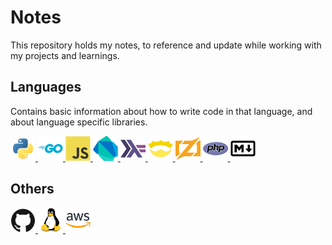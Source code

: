 # Notes
This repository holds my notes, to reference and update while working with my projects and learnings.

## Languages
Contains basic information about how to write code in that language, and about language specific libraries.
<div>
  <a href="https://github.com/pasca-l/notes/tree/main/languages/python">
    <img src="https://github.com/devicons/devicon/blob/master/icons/python/python-original.svg" title="Python" alt="Python" width="40" height="40"/>
  </a>
  <a href="https://github.com/pasca-l/notes/tree/main/languages/go">
    <img src="https://github.com/devicons/devicon/blob/master/icons/go/go-original-wordmark.svg" title="Go" alt="Go" width="40" height="40"/>
  </a>
  <a href="https://github.com/pasca-l/notes/tree/main/languages/javascript">
    <img src="https://github.com/devicons/devicon/blob/master/icons/javascript/javascript-original.svg" title="JavaScript" alt="JavaScript" width="40" height="40"/>
  </a>
  <a href="https://github.com/pasca-l/notes/tree/main/languages/dart">
    <img src="https://github.com/devicons/devicon/blob/master/icons/dart/dart-original.svg" title="Dart" alt="Dart" width="40" height="40"/>
  </a>
  <a href="https://github.com/pasca-l/notes/tree/main/languages/haskell">
    <img src="https://github.com/devicons/devicon/blob/master/icons/haskell/haskell-original.svg" title="Haskell" alt="Haskell" width="40" height="40"/>
  </a>
  <a href="https://github.com/pasca-l/notes/tree/main/languages/nim">
    <img src="https://github.com/devicons/devicon/blob/master/icons/nim/nim-original.svg" title="Nim" alt="Nim" width="40" height="40"/>
  </a>
  <a href="https://github.com/pasca-l/notes/tree/main/languages/zig">
    <img src="https://github.com/devicons/devicon/blob/master/icons/zig/zig-original.svg" title="Zig" alt="Zig" width="40" height="40"/>
  </a>
  <a href="https://github.com/pasca-l/notes/tree/main/languages/php">
    <img src="https://github.com/devicons/devicon/blob/master/icons/php/php-original.svg" title="Php" alt="Php" width="40" height="40"/>
  </a>
  <a href="https://github.com/pasca-l/notes/tree/main/languages/markdown">
    <img src="https://github.com/devicons/devicon/blob/master/icons/markdown/markdown-original.svg" title="Markdown" alt="Markdown" width="40" height="40"/>
  </a>
</div>

## Others
<div>
  <a href="https://github.com/pasca-l/notes/tree/main/github">
    <img src="https://github.com/devicons/devicon/blob/master/icons/github/github-original.svg" title="GitHub" alt="GitHub" width="40" height="40"/>
  </a>
  <a href="https://github.com/pasca-l/notes/tree/main/linux">
    <img src="https://github.com/devicons/devicon/blob/master/icons/linux/linux-original.svg" title="Linux" alt="Linux" width="40" height="40"/>
  </a>
  <a href="https://github.com/pasca-l/notes/tree/main/aws">
    <img src="https://github.com/devicons/devicon/blob/master/icons/amazonwebservices/amazonwebservices-original-wordmark.svg" title="AWS" alt="AWS" width="40" height="40"/>
  </a>
</div>
